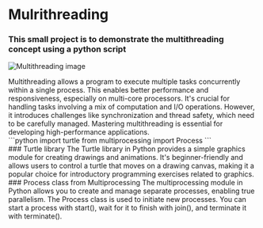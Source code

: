 # Mulrithreading
### This small project is to demonstrate the multithreading concept using a python script
![Multithreading image](https://www.ionos.com/digitalguide/fileadmin/_processed_/6/5/csm_nvme-t_f085d58d46.webp)
<div>
Multithreading allows a program to execute multiple tasks concurrently within a single process. This enables better performance and responsiveness, especially on multi-core processors. It's crucial for handling tasks involving a mix of computation and I/O operations. However, it introduces challenges like synchronization and thread safety, which need to be carefully managed. Mastering multithreading is essential for developing high-performance applications.
</div>
```python
import turtle
from multiprocessing import Process
```
<div>
  ### Turtle library
  The Turtle library in Python provides a simple graphics module for creating drawings and animations. It's beginner-friendly and allows users to control a turtle that moves on a drawing canvas, making it a popular choice for introductory programming exercises related to graphics.
  ### Process class from Multiprocessing
  The multiprocessing module in Python allows you to create and manage separate processes, enabling true parallelism. The Process class is used to initiate new processes. You can start a process with start(), wait for it to finish with join(), and terminate it with terminate().
</div>
